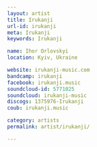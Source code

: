 ```yaml
---
layout: artist
title: Irukanji
url-id: irukanji
meta: Irukanji
keywords: Irukanji

name: Ihor Orlovskyi
location: Kyiv, Ukraine

website: irukanji-music.com
bandcamp: irukanji
facebook: irukanji.music
soundcloud-id: 5771025
soundcloud: irukanji-music
discogs: 1375976-Irukanji
coub: irukanji.music

category: artists
permalink: artist/irukanji/

---
```



<!-- <iframe src="//coub.com/embed/6zz38?muted=false&autostart=false&originalSize=false&hideTopBar=false&startWithHD=true" allowfullscreen="true" frameborder="0" width="480" height="270"></iframe>
 -->

<!-- <p>Electronic psychedelic music project from Kyiv, Ukraine</p>

<div class="embed-responsive embed-responsive-4by3">
	<iframe class="embed-responsive-item" src="//coub.com/embed/6zz38?muted=false&autostart=false&originalSize=false&hideTopBar=false&startWithHD=true"></iframe>
</div>

<div class="embed-responsive embed-responsive-4by3">
	<iframe class="embed-responsive-item" src="//coub.com/embed/3hy04?muted=false&autostart=false&originalSize=false&hideTopBar=false&startWithHD=true"></iframe>
</div> -->